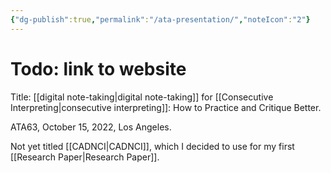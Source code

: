 ```yaml
---
{"dg-publish":true,"permalink":"/ata-presentation/","noteIcon":"2"}
---
```


# Todo: link to website

Title: [[digital note-taking\|digital note-taking]] for [[Consecutive Interpreting\|consecutive interpreting]]: How to Practice and Critique Better.

ATA63, October 15, 2022, Los Angeles.

Not yet titled [[CADNCI\|CADNCI]], which I decided to use for my first [[Research Paper\|Research Paper]].


